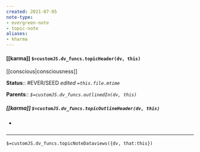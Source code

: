 ```yaml
---
created: 2021-07-05
note-type: 
- evergreen-note
- topic-note
aliases:
- kharma
---
```


#### [[karma]] `$=customJS.dv_funcs.topicHeader(dv, this)`
[[conscious|consciousness]]

**Status**:: #EVER/SEED
*edited `=this.file.mtime`*

**Parents**:: 
*`$=customJS.dv_funcs.outlinedIn(dv, this)`*

##### [[karma]] `$=customJS.dv_funcs.topicOutlineHeader(dv, this)`
- 

### <hr class="dataviews"/>

`$=customJS.dv_funcs.topicNoteDataviews({dv, that:this})`